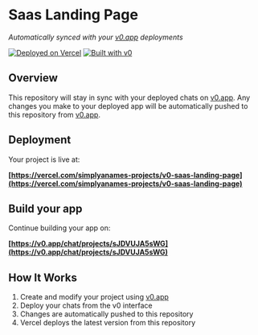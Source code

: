 # Saas Landing Page

*Automatically synced with your [v0.app](https://v0.app) deployments*

[![Deployed on Vercel](https://img.shields.io/badge/Deployed%20on-Vercel-black?style=for-the-badge&logo=vercel)](https://vercel.com/simplyanames-projects/v0-saas-landing-page)
[![Built with v0](https://img.shields.io/badge/Built%20with-v0.app-black?style=for-the-badge)](https://v0.app/chat/projects/sJDVUJA5sWG)

## Overview

This repository will stay in sync with your deployed chats on [v0.app](https://v0.app).
Any changes you make to your deployed app will be automatically pushed to this repository from [v0.app](https://v0.app).

## Deployment

Your project is live at:

**[https://vercel.com/simplyanames-projects/v0-saas-landing-page](https://vercel.com/simplyanames-projects/v0-saas-landing-page)**

## Build your app

Continue building your app on:

**[https://v0.app/chat/projects/sJDVUJA5sWG](https://v0.app/chat/projects/sJDVUJA5sWG)**

## How It Works

1. Create and modify your project using [v0.app](https://v0.app)
2. Deploy your chats from the v0 interface
3. Changes are automatically pushed to this repository
4. Vercel deploys the latest version from this repository